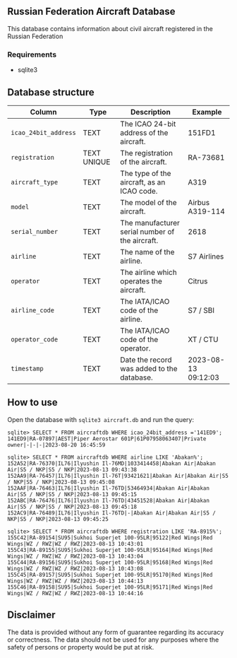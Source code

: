 ## Russian Federation Aircraft Database

This database contains information about civil aircraft registered in the Russian Federation

### Requirements
* sqlite3

## Database structure

| Column | Type | Description                                | Example  |
|--------|------|--------------------------------------------|----------|
| ```icao_24bit_address```  | TEXT | The ICAO 24-bit address of the aircraft.   | 151FD1   |
|  ```registration```   | TEXT UNIQUE| The registration of the aircraft.    | RA-73681 |
|  ```aircraft_type```| TEXT | The type of the aircraft, as an ICAO code. |  A319    |
|```model```| TEXT | The model of the aircraft.                 |Airbus A319-114|
|```serial_number```| TEXT| The manufacturer serial number of the aircraft.|2618|
|```airline```  | TEXT | The name of the airline.                   |S7 Airlines|
|```operator```   | TEXT | The airline which operates the aircraft.   |Citrus|
|```airline_code```| TEXT | The IATA/ICAO code of the airline. |S7 / SBI|
|```operator_code```| TEXT| The IATA/ICAO code of the operator. |XT / CTU|
|```timestamp```| TEXT | Date the record was added to the database.|2023-08-13 09:12:03|         


## How to use

Open the database with ```sqlite3 aircraft.db``` and run the query:

```
sqlite> SELECT * FROM aircraftdb WHERE icao_24bit_address ='141ED9';
141ED9|RA-07897|AEST|Piper Aerostar 601P|61P07958063407|Private owner|-|-|-|2023-08-20 16:45:59
```
```
sqlite> SELECT * FROM aircraftdb WHERE airline LIKE 'Abakan%';
152A52|RA-76370|IL76|Ilyushin Il-76MD|1033414458|Abakan Air|Abakan Air|S5 / NKP|S5 / NKP|2023-08-13 09:43:38
152AA9|RA-76457|IL76|Ilyushin Il-76T|93421621|Abakan Air|Abakan Air|S5 / NKP|S5 / NKP|2023-08-13 09:45:08
152AAF|RA-76463|IL76|Ilyushin Il-76TD|53464934|Abakan Air|Abakan Air|S5 / NKP|S5 / NKP|2023-08-13 09:45:15
152ABC|RA-76476|IL76|Ilyushin Il-76TD|43451528|Abakan Air|Abakan Air|S5 / NKP|S5 / NKP|2023-08-13 09:45:18
152AC9|RA-76489|IL76|Ilyushin Il-76TD|-|Abakan Air|Abakan Air|S5 / NKP|S5 / NKP|2023-08-13 09:45:25
```
```
sqlite> SELECT * FROM aircraftdb WHERE registration LIKE 'RA-8915%';
155C42|RA-89154|SU95|Sukhoi Superjet 100-95LR|95122|Red Wings|Red Wings|WZ / RWZ|WZ / RWZ|2023-08-13 10:43:01
155C43|RA-89155|SU95|Sukhoi Superjet 100-95LR|95164|Red Wings|Red Wings|WZ / RWZ|WZ / RWZ|2023-08-13 10:43:04
155C44|RA-89156|SU95|Sukhoi Superjet 100-95LR|95168|Red Wings|Red Wings|WZ / RWZ|WZ / RWZ|2023-08-13 10:43:08
155C45|RA-89157|SU95|Sukhoi Superjet 100-95LR|95170|Red Wings|Red Wings|WZ / RWZ|WZ / RWZ|2023-08-13 10:44:13
155C46|RA-89158|SU95|Sukhoi Superjet 100-95LR|95171|Red Wings|Red Wings|WZ / RWZ|WZ / RWZ|2023-08-13 10:44:16
```
## Disclaimer
The data is provided without any form of guarantee regarding its accuracy or correctness. The data should not be used for any purposes where the safety of persons or property would be put at risk.